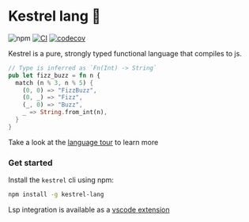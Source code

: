 # Kestrel lang 🦅

![npm](https://badgen.net/npm/v/kestrel-lang)
[![CI](https://github.com/ascandone/kestrel-lang/actions/workflows/ci.yml/badge.svg)](https://github.com/ascandone/kestrel-lang/actions/workflows/ci.yml)
[![codecov](https://codecov.io/gh/ascandone/kestrel-lang/graph/badge.svg?token=rHjOLSg3xg)](https://codecov.io/gh/ascandone/kestrel-lang)

Kestrel is a pure, strongly typed functional language that compiles to js.

```rust
// Type is inferred as `Fn(Int) -> String`
pub let fizz_buzz = fn n {
  match (n % 3, n % 5) {
    (0, 0) => "FizzBuzz",
    (0, _) => "Fizz",
    (_, 0) => "Buzz",
    _ => String.from_int(n),
  }
}
```

Take a look at the [language tour](https://github.com/ascandone/kestrel-lang/blob/main/language-tour.md) to learn more


### Get started

Install the `kestrel` cli using npm:

```bash
npm install -g kestrel-lang
```

Lsp integration is available as a [vscode extension](https://github.com/ascandone/kestrel-lang-vscode/tree/main)

